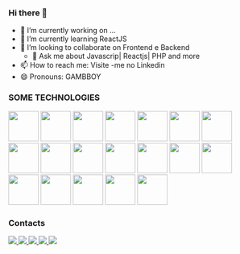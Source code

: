### Hi there 👋

- 🔭 I’m currently working on ...        
- 🌱 I’m currently learning  ReactJS
- 👯 I’m looking to collaborate on  Frontend e Backend
  -   💬 Ask me about  Javascrip| Reactjs| PHP and more 
- 📫 How to reach me:  Visite -me no Linkedin       
- 😄 Pronouns:  GAMBBOY         
    
### SOME TECHNOLOGIES

<div> 
     <img width="60" src="https://cdn.jsdelivr.net/gh/devicons/devicon/icons/nodejs/nodejs-original.svg" />
     <img width="60" src="https://cdn.jsdelivr.net/gh/devicons/devicon/icons/javascript/javascript-original.svg" />
     <img width="60" src="https://cdn.jsdelivr.net/gh/devicons/devicon/icons/react/react-original.svg" />
     <img width="60" src="https://cdn.jsdelivr.net/gh/devicons/devicon/icons/php/php-original.svg" />
     <img width="60" src="https://cdn.jsdelivr.net/gh/devicons/devicon/icons/typescript/typescript-original.svg" />
     <img width="60" src="https://cdn.jsdelivr.net/gh/devicons/devicon/icons/csharp/csharp-original.svg" />
     <img width="60" src="https://cdn.jsdelivr.net/gh/devicons/devicon/icons/html5/html5-original.svg" />
     <img width="60" src="https://cdn.jsdelivr.net/gh/devicons/devicon/icons/css3/css3-original.svg" />
     <img width="60" src="https://cdn.jsdelivr.net/gh/devicons/devicon/icons/nextjs/nextjs-original.svg" />
     <img width="60" src="https://cdn.jsdelivr.net/gh/devicons/devicon/icons/blender/blender-original.svg" />
     <img width="60" src="https://cdn.jsdelivr.net/gh/devicons/devicon/icons/unity/unity-original.svg" />
     <img width="60" src="https://cdn.jsdelivr.net/gh/devicons/devicon/icons/unrealengine/unrealengine-original.svg" />
     <img width="60" src="https://cdn.jsdelivr.net/gh/devicons/devicon/icons/mysql/mysql-original.svg" />
     <img width="60" src="https://cdn.jsdelivr.net/gh/devicons/devicon/icons/ionic/ionic-original.svg" />
     <img width="60" src="https://cdn.jsdelivr.net/gh/devicons/devicon/icons/flutter/flutter-original.svg" />
     <img width="60" src="https://cdn.jsdelivr.net/gh/devicons/devicon/icons/visualstudio/visualstudio-plain.svg" />
     <img width="60" src="https://cdn.jsdelivr.net/gh/devicons/devicon/icons/dart/dart-original.svg" />
     <img width="60" src="https://cdn.jsdelivr.net/gh/devicons/devicon/icons/figma/figma-original.svg" />     
     <img width="60" src="https://cdn.jsdelivr.net/gh/devicons/devicon/icons/github/github-original.svg" />
</div>


### Contacts

<div>
  <a href="edmilsonguilherme358@gmail.com">
     <img src="https://img.shields.io/badge/Gmail-D14836?style=for-the-badge&logo=gmail&logoColor=white"/>
  </a>
   <a href="927393820">
     <img src="https://img.shields.io/badge/WhatsApp-25D366?style=for-the-badge&logo=whatsapp&logoColor=white"/>
  </a>
   <a href="https://edmilson-guilherme.epizy.com/">
     <img src="https://img.shields.io/badge/website-000000?style=for-the-badge&logo=About.me&logoColor=white"/>
  </a>
   <a href="">
     <img src="https://img.shields.io/badge/Instagram-E4405F?style=for-the-badge&logo=instagram&logoColor=white"/>
  </a>
   <a href="www.linkedin.com/in/edmilson-guilherme">
     <img src="https://img.shields.io/badge/LinkedIn-0077B5?style=for-the-badge&logo=linkedin&logoColor=white"/>
  </a>
   
 </div>
